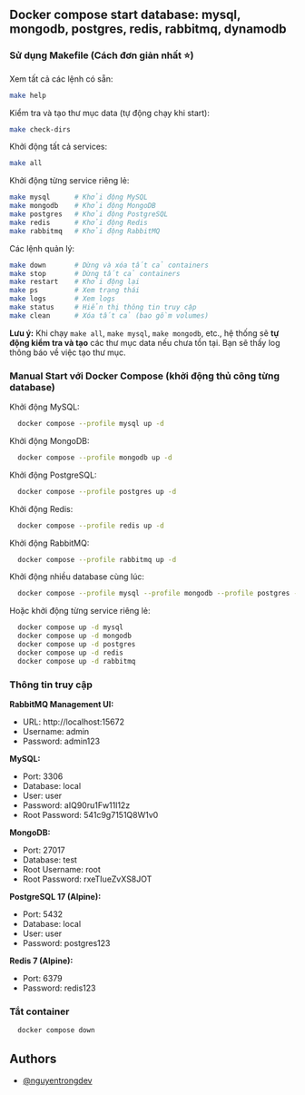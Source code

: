 
## Docker compose start database: mysql, mongodb, postgres, redis, rabbitmq, dynamodb

### Sử dụng Makefile (Cách đơn giản nhất ⭐)

Xem tất cả các lệnh có sẵn:
```bash
make help
```

Kiểm tra và tạo thư mục data (tự động chạy khi start):
```bash
make check-dirs
```

Khởi động tất cả services:
```bash
make all
```

Khởi động từng service riêng lẻ:
```bash
make mysql      # Khởi động MySQL
make mongodb    # Khởi động MongoDB
make postgres   # Khởi động PostgreSQL
make redis      # Khởi động Redis
make rabbitmq   # Khởi động RabbitMQ
```

Các lệnh quản lý:
```bash
make down       # Dừng và xóa tất cả containers
make stop       # Dừng tất cả containers
make restart    # Khởi động lại
make ps         # Xem trạng thái
make logs       # Xem logs
make status     # Hiển thị thông tin truy cập
make clean      # Xóa tất cả (bao gồm volumes)
```

**Lưu ý:** Khi chạy `make all`, `make mysql`, `make mongodb`, etc., hệ thống sẽ **tự động kiểm tra và tạo** các thư mục data nếu chưa tồn tại. Bạn sẽ thấy log thông báo về việc tạo thư mục.

### Manual Start với Docker Compose (khởi động thủ công từng database)

Khởi động MySQL:
```bash
  docker compose --profile mysql up -d
```

Khởi động MongoDB:
```bash
  docker compose --profile mongodb up -d
```

Khởi động PostgreSQL:
```bash
  docker compose --profile postgres up -d
```

Khởi động Redis:
```bash
  docker compose --profile redis up -d
```

Khởi động RabbitMQ:
```bash
  docker compose --profile rabbitmq up -d
```

Khởi động nhiều database cùng lúc:
```bash
  docker compose --profile mysql --profile mongodb --profile postgres --profile redis --profile rabbitmq up -d
```

Hoặc khởi động từng service riêng lẻ:
```bash
  docker compose up -d mysql
  docker compose up -d mongodb
  docker compose up -d postgres
  docker compose up -d redis
  docker compose up -d rabbitmq
```

### Thông tin truy cập

**RabbitMQ Management UI:**
- URL: http://localhost:15672
- Username: admin
- Password: admin123

**MySQL:**
- Port: 3306
- Database: local
- User: user
- Password: aIQ90ru1Fw11l12z
- Root Password: 541c9g7151Q8W1v0

**MongoDB:**
- Port: 27017
- Database: test
- Root Username: root
- Root Password: rxeTIueZvXS8JOT

**PostgreSQL 17 (Alpine):**
- Port: 5432
- Database: local
- User: user
- Password: postgres123

**Redis 7 (Alpine):**
- Port: 6379
- Password: redis123

### Tắt container

```bash
  docker compose down
```
## Authors

- [@nguyentrongdev](https://github.dev/nguyentrongdev)

